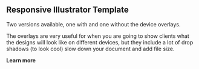 Responsive Illustrator Template
-------------------------------

Two versions available, one with and one without the device overlays.

The overlays are very useful for when you are going to show clients what the designs will look like on different devices, but they include a lot of drop shadows (to look cool) slow down your document and add file size.

**Learn more**

  [lab post]: http://www.mimoymima.com/2012/06/lab/illustrator-responsive-design-template/
  [mimoYmima]: http://mimoymima.com